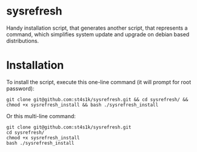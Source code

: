# sysrefresh
Handy installation script, that generates another script, that represents a command, which simplifies system update and upgrade on debian based distributions.
# Installation
To install the script, execute this one-line command (it will prompt for root password):
```
git clone git@github.com:st4s1k/sysrefresh.git && cd sysrefresh/ && chmod +x sysrefresh_install && bash ./sysrefresh_install
```
Or this multi-line command:
```
git clone git@github.com:st4s1k/sysrefresh.git
cd sysrefresh/
chmod +x sysrefresh_install
bash ./sysrefresh_install
```
